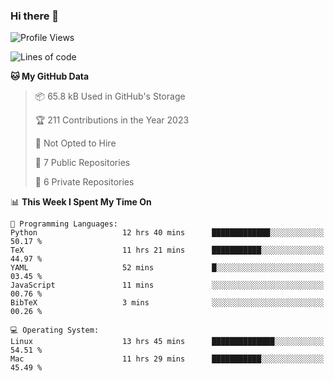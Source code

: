 ### Hi there 👋

<!--
**huayuan4396/huayuan4396** is a ✨ _special_ ✨ repository because its `README.md` (this file) appears on your GitHub profile.

Here are some ideas to get you started:

- 🔭 I’m currently working on ...
- 🌱 I’m currently learning ...
- 👯 I’m looking to collaborate on ...
- 🤔 I’m looking for help with ...
- 💬 Ask me about ...
- 📫 How to reach me: ...
- 😄 Pronouns: ...
- ⚡ Fun fact: ...
-->

<!--START_SECTION:waka-->
![Profile Views](http://img.shields.io/badge/Profile%20Views-0-blue)

![Lines of code](https://img.shields.io/badge/From%20Hello%20World%20I%27ve%20Written-185.1%20thousand%20lines%20of%20code-blue)

**🐱 My GitHub Data** 

> 📦 65.8 kB Used in GitHub's Storage 
 > 
> 🏆 211 Contributions in the Year 2023
 > 
> 🚫 Not Opted to Hire
 > 
> 📜 7 Public Repositories 
 > 
> 🔑 6 Private Repositories 
 > 
📊 **This Week I Spent My Time On** 

```text
💬 Programming Languages: 
Python                   12 hrs 40 mins      █████████████░░░░░░░░░░░░   50.17 % 
TeX                      11 hrs 21 mins      ███████████░░░░░░░░░░░░░░   44.97 % 
YAML                     52 mins             █░░░░░░░░░░░░░░░░░░░░░░░░   03.45 % 
JavaScript               11 mins             ░░░░░░░░░░░░░░░░░░░░░░░░░   00.76 % 
BibTeX                   3 mins              ░░░░░░░░░░░░░░░░░░░░░░░░░   00.26 % 

💻 Operating System: 
Linux                    13 hrs 45 mins      ██████████████░░░░░░░░░░░   54.51 % 
Mac                      11 hrs 29 mins      ███████████░░░░░░░░░░░░░░   45.49 % 
```


<!--END_SECTION:waka-->
